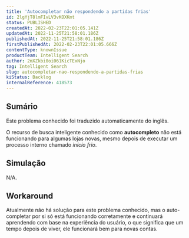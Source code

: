```yaml
---
title: 'Autocompletar não respondendo a partidas frias'
id: 2lgYjT8lmFIvLV3vKOXKmt
status: PUBLISHED
createdAt: 2022-02-23T22:01:05.141Z
updatedAt: 2022-11-25T21:58:01.186Z
publishedAt: 2022-11-25T21:58:01.186Z
firstPublishedAt: 2022-02-23T22:01:05.666Z
contentType: knownIssue
productTeam: Intelligent Search
author: 2mXZkbi0oi061KicTExNjo
tag: Intelligent Search
slug: autocompletar-nao-respondendo-a-partidas-frias
kiStatus: Backlog
internalReference: 418573
---
```


## Sumário

<div class="alert alert-info">
  <p>Este problema conhecido foi traduzido automaticamente do inglês.</p>
</div>


O recurso de busca inteligente conhecido como **autocompleto** não está funcionando para algumas lojas novas, mesmo depois de executar um processo interno chamado _início frio_.




## Simulação


N/A.



## Workaround


Atualmente não há solução para este problema conhecido, mas o auto-completar por si só está funcionando corretamente e continuará aprendendo com base na experiência do usuário, o que significa que um tempo depois de viver, ele funcionará bem para novas contas.

